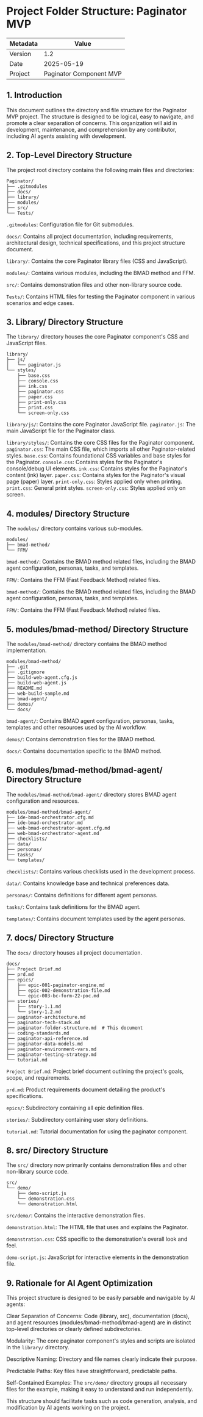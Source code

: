 # Project Folder Structure: Paginator MVP

| Metadata | Value |
|----------|-------|
| Version  | 1.2   |
| Date     | 2025-05-19 |
| Project  | Paginator Component MVP |

## 1. Introduction
This document outlines the directory and file structure for the Paginator MVP project. The structure is designed to be logical, easy to navigate, and promote a clear separation of concerns. This organization will aid in development, maintenance, and comprehension by any contributor, including AI agents assisting with development.


## 2. Top-Level Directory Structure
The project root directory contains the following main files and directories:

```tree
Paginator/
├── .gitmodules
├── docs/
├── library/
├── modules/
├── src/
└── Tests/
```

`.gitmodules`: Configuration file for Git submodules.

`docs/`: Contains all project documentation, including requirements, architectural design, technical specifications, and this project structure document.

`library/`: Contains the core Paginator library files (CSS and JavaScript).

`modules/`: Contains various modules, including the BMAD method and FFM.

`src/`: Contains demonstration files and other non-library source code.

`Tests/`: Contains HTML files for testing the Paginator component in various scenarios and edge cases.


## 3. Library/ Directory Structure
The `library/` directory houses the core Paginator component's CSS and JavaScript files.

```tree
library/
├── js/
│   └── paginator.js
└── styles/
    ├── base.css
    ├── console.css
    ├── ink.css
    ├── paginator.css
    ├── paper.css
    ├── print-only.css
    ├── print.css
    └── screen-only.css
```

`library/js/`: Contains the core Paginator JavaScript file.
`paginator.js`: The main JavaScript file for the Paginator class.

`library/styles/`: Contains the core CSS files for the Paginator component.
`paginator.css`: The main CSS file, which imports all other Paginator-related styles.
`base.css`: Contains foundational CSS variables and base styles for the Paginator.
`console.css`: Contains styles for the Paginator's console/debug UI elements.
`ink.css`: Contains styles for the Paginator's content (ink) layer.
`paper.css`: Contains styles for the Paginator's visual page (paper) layer.
`print-only.css`: Styles applied only when printing.
`print.css`: General print styles.
`screen-only.css`: Styles applied only on screen.


## 4. modules/ Directory Structure
The `modules/` directory contains various sub-modules.

```tree
modules/
├── bmad-method/
└── FFM/
```

`bmad-method/`: Contains the BMAD method related files, including the BMAD agent configuration, personas, tasks, and templates.

`FFM/`: Contains the FFM (Fast Feedback Method) related files.

`bmad-method/`: Contains the BMAD method related files, including the BMAD agent configuration, personas, tasks, and templates.

`FFM/`: Contains the FFM (Fast Feedback Method) related files.


## 5. modules/bmad-method/ Directory Structure
The `modules/bmad-method/` directory contains the BMAD method implementation.

```tree
modules/bmad-method/
├── .git
├── .gitignore
├── build-web-agent.cfg.js
├── build-web-agent.js
├── README.md
├── web-build-sample.md
├── bmad-agent/
├── demos/
└── docs/
```

`bmad-agent/`: Contains BMAD agent configuration, personas, tasks, templates and other resources used by the AI workflow.

`demos/`: Contains demonstration files for the BMAD method.

`docs/`: Contains documentation specific to the BMAD method.


## 6. modules/bmad-method/bmad-agent/ Directory Structure
The `modules/bmad-method/bmad-agent/` directory stores BMAD agent configuration and resources.

```tree
modules/bmad-method/bmad-agent/
├── ide-bmad-orchestrator.cfg.md
├── ide-bmad-orchestrator.md
├── web-bmad-orchestrator-agent.cfg.md
├── web-bmad-orchestrator-agent.md
├── checklists/
├── data/
├── personas/
├── tasks/
└── templates/
```

`checklists/`: Contains various checklists used in the development process.

`data/`: Contains knowledge base and technical preferences data.

`personas/`: Contains definitions for different agent personas.

`tasks/`: Contains task definitions for the BMAD agent.

`templates/`: Contains document templates used by the agent personas.


## 7. docs/ Directory Structure
The `docs/` directory houses all project documentation.

```tree
docs/
├── Project Brief.md
├── prd.md
├── epics/
│   ├── epic-001-paginator-engine.md
│   ├── epic-002-demonstration-file.md
│   └── epic-003-bc-form-22-poc.md
├── stories/
│   ├── story-1.1.md
│   └── story-1.2.md
├── paginator-architecture.md
├── paginator-tech-stack.md
├── paginator-folder-structure.md  # This document
├── coding-standards.md
├── paginator-api-reference.md
├── paginator-data-models.md
├── paginator-environment-vars.md
├── paginator-testing-strategy.md
└── tutorial.md
```

`Project Brief.md`: Project brief document outlining the project's goals, scope, and requirements.

`prd.md`: Product requirements document detailing the product's specifications.

`epics/`: Subdirectory containing all epic definition files.

`stories/`: Subdirectory containing user story definitions.

`tutorial.md`: Tutorial documentation for using the paginator component.


## 8. src/ Directory Structure
The `src/` directory now primarily contains demonstration files and other non-library source code.

```tree
src/
└── demo/
    ├── demo-script.js
    └── demonstration.css
    └── demonstration.html
```

`src/demo/`: Contains the interactive demonstration files.

`demonstration.html`: The HTML file that uses and explains the Paginator.

`demonstration.css`: CSS specific to the demonstration's overall look and feel.

`demo-script.js`: JavaScript for interactive elements in the demonstration file.


## 9. Rationale for AI Agent Optimization
This project structure is designed to be easily parsable and navigable by AI agents:

Clear Separation of Concerns: Code (library, src), documentation (docs), and agent resources (modules/bmad-method/bmad-agent) are in distinct top-level directories or clearly defined subdirectories.

Modularity: The core paginator component's styles and scripts are isolated in the `library/` directory.

Descriptive Naming: Directory and file names clearly indicate their purpose.

Predictable Paths: Key files have straightforward, predictable paths.

Self-Contained Examples: The `src/demo/` directory groups all necessary files for the example, making it easy to understand and run independently.

This structure should facilitate tasks such as code generation, analysis, and modification by AI agents working on the project.
